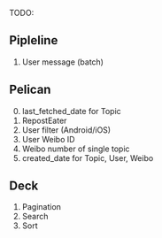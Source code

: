 TODO: 

## Pipleline

1. User message (batch)

## Pelican

0. last\_fetched\_date for Topic
1. RepostEater
2. User filter (Android/iOS)
3. User Weibo ID
4. Weibo number of single topic
5. created\_date for Topic, User, Weibo

## Deck

1. Pagination
2. Search
3. Sort
